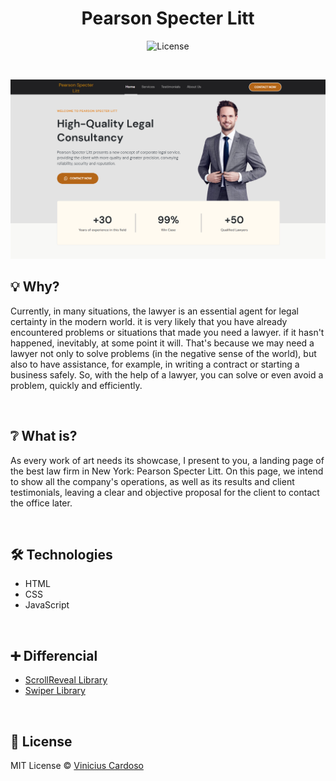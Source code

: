 <h1 align="center">
    Pearson Specter Litt
</h1>

<p align="center">
    <img src="https://img.shields.io/static/v1?label=license&message=MIT&color=b56617&labelColor=000000" alt="License">
</p>

<br>

<p align="center">
  <img alt="Project home image" src=".github/home.png" width="900rem">
</p>

## 💡 Why?

 Currently, in many situations, the lawyer is an essential agent for legal certainty in the modern world. it is very likely that you have already encountered problems or situations that made you need a lawyer. if it hasn't happened, inevitably, at some point it will.
 That's because we may need a lawyer not only to solve problems (in the negative sense of the world), but also to have assistance, for example, in writing a contract or starting a business safely.
 So, with the help of a lawyer, you can solve or even avoid a problem, quickly and efficiently.
 
 <br> 
 
 ## ❔ What is?
  
 As every work of art needs its showcase, I present to you, a landing page of the best law firm in New York: Pearson Specter Litt.
 On this page, we intend to show all the company's operations, as well as its results and client testimonials, leaving a clear and objective proposal for the client to contact the office later.
 
 <br> 
 
 ## 🛠️ Technologies 
 
 - HTML
 - CSS 
 - JavaScript
  
<br> 

## ➕ Differencial

- [ScrollReveal Library](https://scrollrevealjs.org/)
- [Swiper Library](https://swiperjs.com/)

<br>

## 📄 License

MIT License © [Vinicius Cardoso](https://github.com/caard0s0)

